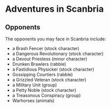 # Adventures in Scanbria



## Opponents

The opponents you may face in Scanbria include:

  - a Brash Fencer (stock character)
  - a Dangerous Revolutionary (stock character)
  - a Devout Priestess (minor character)
  - Drunken Brawlers (rabble)
  - a Fastidious Physicker (stock character)
  - Gossipping Courtiers (rabble)
  - a Grizzled Veteran (stock character)
  - a Military Unit (group)
  - a Petty Noble (stock character)
  - a Treasonous Conspiracy (group)
  - Warhorses (animals)
